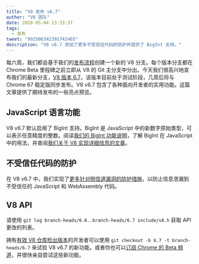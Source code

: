 ```yaml
---
title: "V8 发布 v6.7"
author: "V8 团队"
date: 2018-05-04 13:33:37
tags:
  - 发布
tweet: "992506342391742465"
description: "V8 v6.7 添加了更多不受信任代码的防护并提供了 BigInt 支持。"
---
```

每六周，我们都会基于我们的[发布流程](/docs/release-process)创建一个新的 V8 分支。每个版本分支都在 Chrome Beta 里程碑之前立即从 V8 的 Git 主分支中分出。今天我们很高兴地宣布我们的最新分支，[V8 版本 6.7](https://chromium.googlesource.com/v8/v8.git/+log/branch-heads/6.7)，该版本目前处于测试阶段，几周后将与 Chrome 67 稳定版同步发布。V8 v6.7 包含了各种面向开发者的实用功能。这篇文章提供了期待发布的一些亮点预览。

<!--truncate-->
## JavaScript 语言功能

V8 v6.7 默认启用了 BigInt 支持。BigInt 是 JavaScript 中的新数字原始类型，可以表示任意精度的整数。阅读[我们的 BigInt 功能说明](/features/bigint)，了解 BigInt 在 JavaScript 中的用法，并查阅[我们关于 V8 实现详细信息的文章](/blog/bigint)。

## 不受信任代码的防护

在 V8 v6.7 中，我们实现了[更多针对侧信道漏洞的防护措施](/docs/untrusted-code-mitigations)，以防止信息泄漏到不受信任的 JavaScript 和 WebAssembly 代码。

## V8 API

请使用 `git log branch-heads/6.6..branch-heads/6.7 include/v8.h` 获取 API 更改的列表。

拥有[有效 V8 仓库检出版本](/docs/source-code#using-git)的开发者可以使用 `git checkout -b 6.7 -t branch-heads/6.7` 来试验 V8 v6.7 的新功能。或者你也可以[订阅 Chrome 的 Beta 频道](https://www.google.com/chrome/browser/beta.html)，并很快亲自尝试这些新功能。
